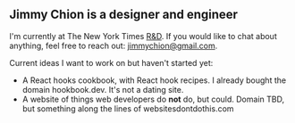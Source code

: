 ## Jimmy Chion is a designer and engineer

I'm currently at The New York Times [R&D](https://rd.nytimes.com). If you would like to chat about anything, feel free to reach out: jimmychion@gmail.com.

Current ideas I want to work on but haven't started yet:
* A React hooks cookbook, with React hook recipes. I already bought the domain hookbook.dev. It's not a dating site.
* A website of things web developers do **not** do, but could. Domain TBD, but something along the lines of websitesdontdothis.com
